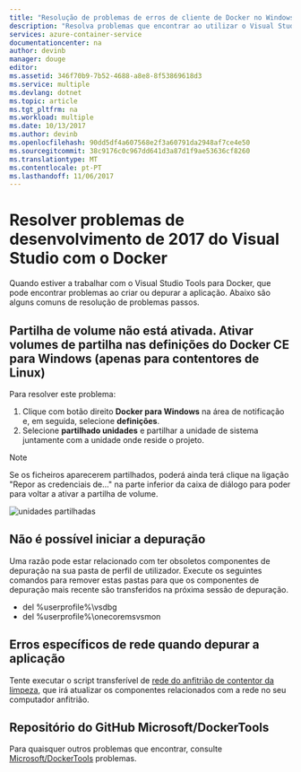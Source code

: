 ```yaml
---
title: "Resolução de problemas de erros de cliente de Docker no Windows utilizando o Visual Studio | Microsoft Docs"
description: "Resolva problemas que encontrar ao utilizar o Visual Studio para criar e implementar aplicações web para Docker no Windows utilizando o Visual Studio 2017."
services: azure-container-service
documentationcenter: na
author: devinb
manager: douge
editor: 
ms.assetid: 346f70b9-7b52-4688-a8e8-8f53869618d3
ms.service: multiple
ms.devlang: dotnet
ms.topic: article
ms.tgt_pltfrm: na
ms.workload: multiple
ms.date: 10/13/2017
ms.author: devinb
ms.openlocfilehash: 90dd5df4a607568e2f3a60791da2948af7ce4e50
ms.sourcegitcommit: 38c9176c0c967dd641d3a87d1f9ae53636cf8260
ms.translationtype: MT
ms.contentlocale: pt-PT
ms.lasthandoff: 11/06/2017
---
```

# <a name="troubleshoot-visual-studio-2017-development-with-docker"></a>Resolver problemas de desenvolvimento de 2017 do Visual Studio com o Docker

Quando estiver a trabalhar com o Visual Studio Tools para Docker, que pode encontrar problemas ao criar ou depurar a aplicação. Abaixo são alguns comuns de resolução de problemas passos.

## <a name="volume-sharing-is-not-enabled-enable-volume-sharing-in-the-docker-ce-for-windows-settings--linux-containers-only"></a>Partilha de volume não está ativada. Ativar volumes de partilha nas definições do Docker CE para Windows (apenas para contentores de Linux)

Para resolver este problema:

1. Clique com botão direito **Docker para Windows** na área de notificação e, em seguida, selecione **definições**.
1. Selecione **partilhado unidades** e partilhar a unidade de sistema juntamente com a unidade onde reside o projeto.

> [!NOTE]
> Se os ficheiros aparecerem partilhados, poderá ainda terá clique na ligação "Repor as credenciais de..." na parte inferior da caixa de diálogo para poder para voltar a ativar a partilha de volume.

![unidades partilhadas](./media/vs-azure-tools-docker-troubleshooting-docker-errors/shareddrives.png)

## <a name="unable-to-start-debugging"></a>Não é possível iniciar a depuração

Uma razão pode estar relacionado com ter obsoletos componentes de depuração na sua pasta de perfil de utilizador. Execute os seguintes comandos para remover estas pastas para que os componentes de depuração mais recente são transferidos na próxima sessão de depuração.

- del %userprofile%\vsdbg
- del %userprofile%\onecoremsvsmon

## <a name="errors-specific-to-networking-when-debugging-your-application"></a>Erros específicos de rede quando depurar a aplicação

Tente executar o script transferível de [rede do anfitrião de contentor da limpeza](https://github.com/MicrosoftDocs/Virtualization-Documentation/tree/master/windows-server-container-tools/CleanupContainerHostNetworking), que irá atualizar os componentes relacionados com a rede no seu computador anfitrião.


## <a name="microsoftdockertools-github-repo"></a>Repositório do GitHub Microsoft/DockerTools

Para quaisquer outros problemas que encontrar, consulte [Microsoft/DockerTools](https://github.com/microsoft/dockertools/issues) problemas.